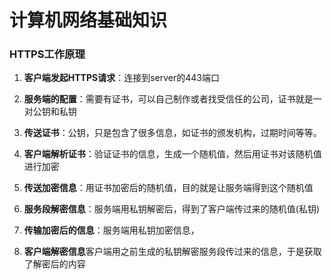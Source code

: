 # 计算机网络基础知识

### HTTPS工作原理

1. **客户端发起HTTPS请求**：连接到server的443端口
2. **服务端的配置**：需要有证书，可以自己制作或者找受信任的公司，证书就是一对公钥和私钥
3. **传送证书**：公钥，只是包含了很多信息，如证书的颁发机构，过期时间等等。
4. **客户端解析证书**：验证证书的信息，生成一个随机值，然后用证书对该随机值进行加密
5. **传送加密信息**：用证书加密后的随机值，目的就是让服务端得到这个随机值
6. **服务段解密信息**：服务端用私钥解密后，得到了客户端传过来的随机值(私钥)

7. **传输加密后的信息**：服务端用私钥加密信息，
8. **客户端解密信息**客户端用之前生成的私钥解密服务段传过来的信息，于是获取了解密后的内容

